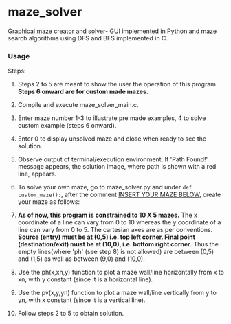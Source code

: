 # maze_solver
Graphical maze creator and solver- GUI implemented in Python and maze search algorithms using DFS and BFS implemented in C.
### Usage
Steps:  
1. Steps 2 to 5 are meant to show the user the operation of this program. **Steps 6 onward are for custom made mazes.**
2. Compile and execute maze_solver_main.c.  
3. Enter maze number 1-3 to illustrate pre made examples, 4 to solve custom example (steps 6 onward).  
4. Enter 0 to display unsolved maze and close when ready to see the solution.  
5. Observe output of terminal/execution environment. If 'Path Found!' message appears, the solution image, where path is shown with a red line, appears.  
6. To solve your own maze, go to maze_solver.py and under `def custom_maze():`, after the comment [INSERT YOUR MAZE BELOW](https://github.com/sriramcu/maze_solver/blob/a75250dce4f4be18d231cc208eaa510a38410c75/maze_solver.py#L192), create your maze as follows:  
7. **As of now, this program is constrained to 10 X 5 mazes.** The x coordinate of a line can vary from 0 to 10 whereas the y coordinate of a line can vary from 0 to 5. The cartesian axes are as per conventions. **Source (entry) must be at (0,5) i.e. top left corner. Final point (destination/exit) must be at (10,0), i.e. bottom right corner**. 
Thus the empty lines(where 'ph' (see step 8) is not allowed) are between (0,5) and (1,5) as well as between (9,0) and (10,0).

8. Use the ph(x,xn,y) function to plot a maze wall/line horizontally from x to xn, with y constant (since it is a horizontal line).  
9. Use the pv(x,y,yn) function to plot a maze wall/line vertically from y to yn, with x constant (since it is a vertical line).  
10. Follow steps 2 to 5 to obtain solution.



